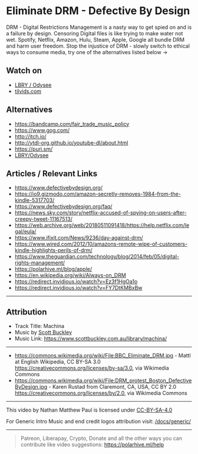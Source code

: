 # Eliminate DRM - Defective By Design

DRM - Digital Restrictions Management is a nasty way to get spied on and is a failure by design. Censoring Digital files is like trying to make water not wet. Spotify, Netflix, Amazon, Hulu, Steam, Apple, Google all bundle DRM and harm user freedom. Stop the injustice of DRM - slowly switch to ethical ways to consume media, try one of the alternatives listed below ->

## Watch on

- [LBRY / Odysee](https://odysee.com/@polarhive:e/eliminate-drm-defective-by-design:3)
- [tilvids.com](https://tilvids.com/videos/watch/230e2d50-9ce7-488f-811f-5147f713bd9b/)

## Alternatives

- <https://bandcamp.com/fair_trade_music_policy>
- <https://www.gog.com/>
- <http://itch.io/>
- <http://ytdl-org.github.io/youtube-dl/about.html>
- <https://puri.sm/>
- [LBRY/Odysee](https://polarhive.ml/odysee)

## Articles / Relevant Links

- <https://www.defectivebydesign.org/>
- <https://io9.gizmodo.com/amazon-secretly-removes-1984-from-the-kindle-5317703/>
- <https://www.defectivebydesign.org/faq/>
- <https://news.sky.com/story/netflix-accused-of-spying-on-users-after-creepy-tweet-11167513/>
- <https://web.archive.org/web/20180511091418/https://help.netflix.com/legal/eula/>
- <https://www.ifixit.com/News/9236/day-against-drm/>
- <https://www.wired.com/2012/10/amazons-remote-wipe-of-customers-kindle-highlights-perils-of-drm/>
- <https://www.theguardian.com/technology/blog/2014/feb/05/digital-rights-management/>
- <https://polarhive.ml/blog/apple/>
- <https://en.wikipedia.org/wiki/Always-on_DRM>
- <https://redirect.invidious.io/watch?v=Ez3f1HgOa1o>
- <https://redirect.invidious.io/watch?v=FY7DtKMBxBw>

---

## Attribution

- Track Title: Machina
- Music by [Scott Buckley](https://www.scottbuckley.com.au/)
- Music Link: <https://www.scottbuckley.com.au/library/machina/>

---

- <https://commons.wikimedia.org/wiki/File:BBC_Eliminate_DRM.jpg> -
Mattl at English Wikipedia, CC BY-SA 3.0 <https://creativecommons.org/licenses/by-sa/3.0>, via Wikimedia Commons
- <https://commons.wikimedia.org/wiki/File:DRM_protest_Boston_DefectiveByDesign.jpg> - Karen Rustad from Claremont, CA, USA, CC BY 2.0 <https://creativecommons.org/licenses/by/2.0>, via Wikimedia Commons

---
This video by Nathan Matthew Paul is licensed under [CC-BY-SA-4.0](https://creativecommons.org/licenses/by-sa/4.0/)

For Generic Intro Music and end credit logos attribution visit: [/docs/generic/](https://codeberg.org/polarhive/videos/src/branch/main/docs/generic)

---
> Patreon, Liberapay, Crypto, Donate and all the other ways you can contribute like video suggestions: <https://polarhive.ml/help>
